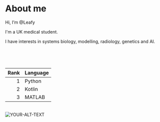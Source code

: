 # About me

Hi, I’m @Leafy

I'm a UK medical student.

I have interests in systems biology, modelling, radiology, genetics and AI.

<br>

> 

<br>

| Rank | Language |
|-----:|-----------|
|     1| Python |
|     2| Kotlin |
|     3| MATLAB |

<br>

<picture>
 <source media="(prefers-color-scheme: dark)" srcset="https://e0.pxfuel.com/wallpapers/483/726/desktop-wallpaper-anime-aesthetic-night-aesthetic-anime.jpg">
 <source media="(prefers-color-scheme: light)" srcset="https://aipict.com/wp-content/uploads/2022/09/Steampunk_room09-1024x576.png">
 <img alt="YOUR-ALT-TEXT" src="https://aipict.com/wp-content/uploads/2022/09/Steampunk_room09-1024x576.png">
</picture>

<!---
Leafy-59/Leafy-59 is a ✨ special ✨ repository because its `README.md` (this file) appears on your GitHub profile.
You can click the Preview link to take a look at your changes.
--->
